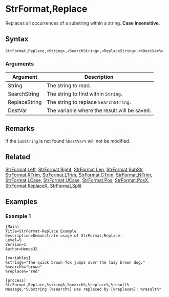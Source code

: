 # StrFormat,Replace

Replaces all occurrences of a substring within a string. **Case Insensitive.**

## Syntax

```pebakery
StrFormat,Replace,<String>,<SearchString>,<ReplaceString>,<%DestVar%>
```

### Arguments

| Argument | Description |
| --- | --- |
| String | The string to read. |
| SearchString | The string to find within `String`. |
| ReplaceString | The string to replace `SearchString`. |
| DestVar | The variable where the result will be saved. |

## Remarks

If the `SubString` is not found `%DestVar%` will not be modified.

## Related

[StrFormat,Left](./Left.md), [StrFormat,Right](./Right.md), [StrFormat,Len](./Len.md), [StrFormat,SubStr](./SubStr.md), [StrFormat,RTrim](./RTrim.md), [StrFormat,LTrim](./LTrim.md), [StrFormat,CTrim](./CTrim.md), [StrFormat,NTrim](./NTrim.md), [StrFormat,LCase](./LCase.md), [StrFormat,UCase](./UCase.md), [StrFormat,Pos](./Pos.md), [StrFormat,PosX](./PosX.md), [StrFormat,ReplaceX](./ReplaceX.md), [StrFormat,Split](./Split)

## Examples

### Example 1

```pebakery
[Main]
Title=StrFormat-Replace Example
Description=Demonstrate usage of StrFormat,Replace.
Level=5
Version=1
Author=Homes32

[variables]
%string%="The quick brown fox jumps over the lazy brown dog."
%search%="brown"
%replace%="red"

[process]
StrFormat,Replace,%string%,%search%,%replace%,%result%
Message,"Substring [%search%] was replaced by [%replace%]: %result%"
```